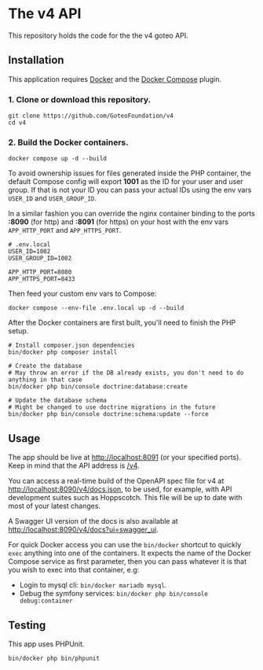 # The v4 API
This repository holds the code for the the v4 goteo API.

## Installation
This application requires [Docker](https://docs.docker.com/get-docker/) and the [Docker Compose](https://docs.docker.com/compose/install/) plugin.

### 1. Clone or download this repository.

```shell
git clone https://github.com/GoteoFoundation/v4
cd v4
```

### 2. Build the Docker containers.

```shell
docker compose up -d --build
```

To avoid ownership issues for files generated inside the PHP container, the default Compose config will export **1001** as the ID for your user and user group. If that is not your ID you can pass your actual IDs using the env vars `USER_ID` and  `USER_GROUP_ID`.

In a similar fashion you can override the nginx container binding to the ports **:8090** (for http) and **:8091** (for https) on your host with the env vars `APP_HTTP_PORT` and `APP_HTTPS_PORT`.

```dotenv
# .env.local
USER_ID=1002
USER_GROUP_ID=1002

APP_HTTP_PORT=8080
APP_HTTPS_PORT=8433
```

Then feed your custom env vars to Compose:
```shell
docker compose --env-file .env.local up -d --build
```

After the Docker containers are first built, you'll need to finish the PHP setup.
```shell
# Install composer.json dependencies
bin/docker php composer install

# Create the database
# May throw an error if the DB already exists, you don't need to do anything in that case
bin/docker php bin/console doctrine:database:create

# Update the database schema
# Might be changed to use doctrine migrations in the future
bin/docker php bin/console doctrine:schema:update --force
```

## Usage

The app should be live at [http://localhost:8091](http://localhost:8091) (or your specified ports). Keep in mind that the API address is [/v4](http://localhost:8091/v4).

You can access a real-time build of the OpenAPI spec file for v4 at [http://localhost:8090/v4/docs.json](http://localhost:8090/v4/docs.json), to be used, for example, with API development suites such as Hoppscotch. This file will be up to date with most of your latest changes.

A Swagger UI version of the docs is also available at [http://localhost:8090/v4/docs?ui=swagger_ui](http://localhost:8090/v4/docs?ui=swagger_ui).

For quick Docker access you can use the `bin/docker` shortcut to quickly `exec` anything into one of the containers. It expects the name of the Docker Compose service as first parameter, then you can pass whatever it is that you wish to exec into that container, e.g:

- Login to mysql cli: `bin/docker mariadb mysql`. 
- Debug the symfony services: `bin/docker php bin/console debug:container`

## Testing

This app uses PHPUnit.

```shell
bin/docker php bin/phpunit
```
